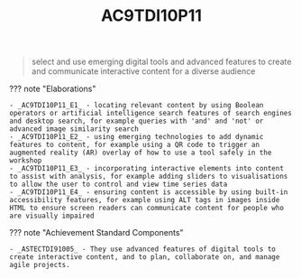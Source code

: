﻿---
tags: australian-curriculum
title: AC9TDI10P11
type: note
---
> select and use emerging digital tools and advanced features to create and communicate interactive content for a diverse audience

??? note "Elaborations"

	- _AC9TDI10P11_E1_ - locating relevant content by using Boolean operators or artificial intelligence search features of search engines and desktop search, for example queries with 'and' and 'not' or advanced image similarity search
	- _AC9TDI10P11_E2_ - using emerging technologies to add dynamic features to content, for example using a QR code to trigger an augmented reality (AR) overlay of how to use a tool safely in the workshop
	- _AC9TDI10P11_E3_ - incorporating interactive elements into content to assist with analysis, for example adding sliders to visualisations to allow the user to control and view time series data
	- _AC9TDI10P11_E4_ - ensuring content is accessible by using built-in accessibility features, for example using ALT tags in images inside HTML to ensure screen readers can communicate content for people who are visually impaired
??? note "Achievement Standard Components"

	- _ASTECTDI91005_ - They use advanced features of digital tools to create interactive content, and to plan, collaborate on, and manage agile projects.